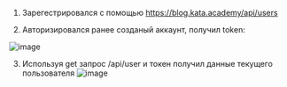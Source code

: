 1. Зарегестрировался с помощью https://blog.kata.academy/api/users
   
2. Авторизировался ранее созданый аккаунт, получил token:

![image](https://github.com/vimevi/task-4.4.9/assets/110718472/105b30e5-0142-48d8-b991-af543396528c)

3. Используя get запрос /api/user и токен получил данные текущего пользователя
![image](https://github.com/vimevi/task-4.4.9/assets/110718472/87ef1547-43ed-434b-aa9c-7aa88a254d3d)
